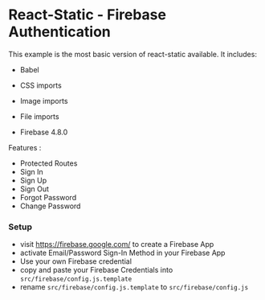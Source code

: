 # React-Static - Firebase Authentication

This example is the most basic version of react-static available. It includes:
- Babel
- CSS imports
- Image imports
- File imports

- Firebase 4.8.0

Features :
- Protected Routes
- Sign In
- Sign Up
- Sign Out
- Forgot Password
- Change Password

### Setup
- visit https://firebase.google.com/ to create a Firebase App
- activate Email/Password Sign-In Method in your Firebase App
- Use your own Firebase credential
- copy and paste your Firebase Credentials into `src/firebase/config.js.template`
- rename `src/firebase/config.js.template` to `src/firebase/config.js`

